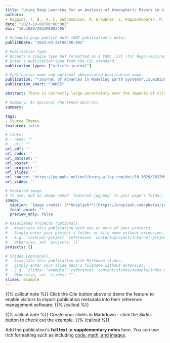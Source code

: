 ```yaml
---
title: "Using Deep Learning for an Analysis of Atmospheric Rivers in a High-Resolution Large Ensemble Climate Dataset"
authors:
- Higgins, T. B., A. C. Subramanian, A. Graubner, L. KappSchwoerer, P. A. G. Watson, S. Sparrow, K. Kashinath, S. Kim, L. Delle Monache, and W. Chapman.
date: "2023-10-08T00:00:00Z"
doi: "10.1029/2022MS003495"

# Schedule page publish date (NOT publication's date).
publishDate: "2025-03-28T00:00:00Z"

# Publication type.
# Accepts a single type but formatted as a YAML list (for Hugo requirements).
# Enter a publication type from the CSL standard.
publication_types: ["article-journal"]

# Publication name and optional abbreviated publication name.
publication: "*Journal of Advances in Modeling Earth Systems*,15,e2022MS003495"
publication_short: "JAMES"

abstract: There is currently large uncertainty over the impacts of climate change on precipitation trends over the US west coast. Atmospheric rivers (ARs) are a significant source of US west coast precipitation and trends in ARs can provide insight into future precipitation trends. There are already a variety of different methods used to identify ARs, but many are used in contexts that are often difficult to apply to large climate datasets due to their computational cost and requirement of integrated vapor transport as an input variable, which can be expensive to compute in climate models at high temporal frequencies. Using deep learning (DL) to track ARs is a unique approach that can alleviate some of the computational challenges that exist in more traditional methods. However, some questions still remain regarding its flexibility and robustness. This research investigates the consistency of a DL methodology of tracking ARs with more established algorithms to demonstrate its high‐level performance for future studies.

# Summary. An optional shortened abstract.
summary: 

tags:
- Source Themes
featured: false

# links:
# - name: ""
#   url: ""
url_pdf: ''
url_code: ''
url_dataset: ''
url_poster: ''
url_project: ''
url_slides: ''
url_source: 'https://agupubs.onlinelibrary.wiley.com/doi/10.1029/2022MS003495'
url_video: ''

# Featured image
# To use, add an image named `featured.jpg/png` to your page's folder. 
image:
  caption: 'Image credit: [**Unsplash**](https://unsplash.com/photos/jdD8gXaTZsc)'
  focal_point: ""
  preview_only: false

# Associated Projects (optional).
#   Associate this publication with one or more of your projects.
#   Simply enter your project's folder or file name without extension.
#   E.g. `internal-project` references `content/project/internal-project/index.md`.
#   Otherwise, set `projects: []`.
projects: []

# Slides (optional).
#   Associate this publication with Markdown slides.
#   Simply enter your slide deck's filename without extension.
#   E.g. `slides: "example"` references `content/slides/example/index.md`.
#   Otherwise, set `slides: ""`.
slides: example
---
```


{{% callout note %}}
Click the *Cite* button above to demo the feature to enable visitors to import publication metadata into their reference management software.
{{% /callout %}}

{{% callout note %}}
Create your slides in Markdown - click the *Slides* button to check out the example.
{{% /callout %}}

Add the publication's **full text** or **supplementary notes** here. You can use rich formatting such as including [code, math, and images](https://docs.hugoblox.com/content/writing-markdown-latex/).
